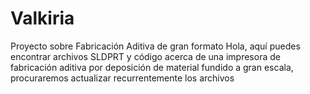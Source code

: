 # Valkiria
Proyecto sobre Fabricación Aditiva de gran formato
Hola, aquí puedes encontrar archivos SLDPRT y código acerca de una impresora de fabricación aditiva por deposición de material fundido a gran escala, procuraremos actualizar recurrentemente los archivos
